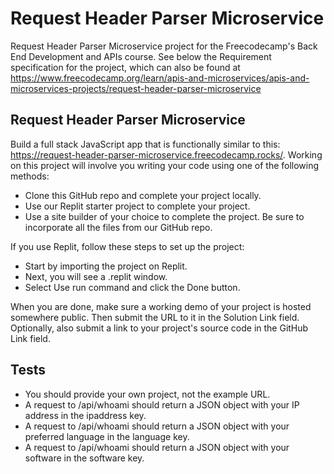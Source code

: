 # Request Header Parser Microservice

Request Header Parser Microservice project for the Freecodecamp's Back End Development and APIs course. See below the Requirement specification for the project, which can also be found at https://www.freecodecamp.org/learn/apis-and-microservices/apis-and-microservices-projects/request-header-parser-microservice

## Request Header Parser Microservice
Build a full stack JavaScript app that is functionally similar to this: https://request-header-parser-microservice.freecodecamp.rocks/. Working on this project will involve you writing your code using one of the following methods:

* Clone this GitHub repo and complete your project locally.
* Use our Replit starter project to complete your project.
* Use a site builder of your choice to complete the project. Be sure to incorporate all the files from our GitHub repo.

If you use Replit, follow these steps to set up the project:

* Start by importing the project on Replit.
* Next, you will see a .replit window.
* Select Use run command and click the Done button.

When you are done, make sure a working demo of your project is hosted somewhere public. Then submit the URL to it in the Solution Link field. Optionally, also submit a link to your project's source code in the GitHub Link field.

## Tests

* You should provide your own project, not the example URL.
* A request to /api/whoami should return a JSON object with your IP address in the ipaddress key.
* A request to /api/whoami should return a JSON object with your preferred language in the language key.
* A request to /api/whoami should return a JSON object with your software in the software key.